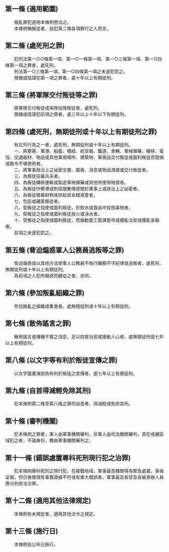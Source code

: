 第一條 (適用範圍)
-----------------
　　叛亂罪犯適用本條例懲治之。  
　　本條例稱叛徒者，指犯第二條各項罪行之人而言。  


第二條 (處死刑之罪)
-------------------
　　犯刑法第一○○條第一項、第一○一條第一項、第一○三條第一項、第一○四條第一項之罪者，處死刑。  
　　刑法第一○三條第一項、第一○四條第一項之未遂犯罰之。  
　　預備或陰謀犯第一項之罪者，處十年以上有期徒刑。  


第三條 (將軍隊交付叛徒等之罪)
-----------------------------
　　將軍隊交付叛徒或率隊投降叛徒者，處死刑。  
　　預備或陰謀犯前項之罪者，處三年以上十年以下有期徒刑。  


第四條 (處死刑，無期徒刑或十年以上有期徒刑之罪)
-----------------------------------------------
　　有左列行為之一者，處死刑，無期徒刑或十年以上有期徒刑。  
　　一、將要塞、軍港、船艦、橋樑、航空器、鐵道、車輛、軍械彈藥、糧秣、電信、交通器材、物品或其他軍用場所、建築物、軍需品交付叛徒或圖利叛徒而毀損或致令不堪使用者。  
　　二、將軍事政治上之祕密文書、圖表、消息或物品洩漏或交付叛徒者。  
　　三、為叛徒招募兵夫者。  
　　四、為叛徒購辦運輸或製造軍械彈藥或其他供使用物資者。  
　　五、為叛徒作嚮導或刺探搜集傳遞關於軍事上或政治上之祕密者。  
　　六、為叛徒徵募財物或供給其金錢資產者。  
　　七、包庇或藏匿叛徒者。  
　　八、受叛徒之指使或圖利叛徒，於飲水或食品中投放毒物者。  
　　九、受叛徒之指使或圖利叛徒放火或決水者。  
　　十、受叛徒之指使或圖利叛徒，而煽動罷工罷課罷市或擾亂治安或擾亂金融者。  
　　前項之未遂犯罰之。  


第五條 (脅迫煽惑軍人公務員逃叛等之罪)
-------------------------------------
　　脅迫煽惑或以其他方法使軍人公務員不執行職務不守紀律或逃叛者，處死刑，無期徒刑或十年以上有期徒刑。  
　　為前項之人犯所煽惑而聽從之者，亦同。  


第六條 (參加叛亂組織之罪)
-------------------------
　　參加叛亂之組織或集會者，處無期徒刑或十年以上有期徒刑。  


第七條 (散佈謠言之罪)
---------------------
　　散佈謠言或傳播不實之消息，足以妨害治安或搖動人心者，處無期徒刑或七年以上有期徒刑。  


第八條 (以文字等有利於叛徒宣傳之罪)
-----------------------------------
　　以文字圖畫演說為有利於叛徒之宣傳者，處七年以上有期徒刑。  


第九條 (自首得減輕免除其刑)
---------------------------
　　犯本條例第二條至第八條之罪而自首者，得減輕或免除其刑。  


第十條 (審判機關)
-----------------
　　犯本條例之罪者，軍人由軍事機關審判，非軍人由司法機關審判，其在戒嚴區域犯之者，不論身份，概由軍事機關審判之。  


第十一條 (錯誤處置專科死刑現行犯之治罪)
---------------------------------------
　　犯本條例專科死刑之現行犯，在接戰地域，軍事最高機關得為緊急處置，事後呈報，但日後發現有事實證據不符或有重大錯誤者，軍事最高長官及各級承辦人員應分別依法治罪。  


第十二條 (適用其他法律規定)
---------------------------
　　本條例有未規定者，適用其他法令之規定。  


第十三條 (施行日)
-----------------
　　本條例自公布日施行。
